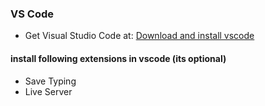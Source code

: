 ### VS Code

- Get Visual Studio Code at: [Download and install vscode](https://code.visualstudio.com/Download)

#### install following extensions in vscode (its optional)

- Save Typing
- Live Server

